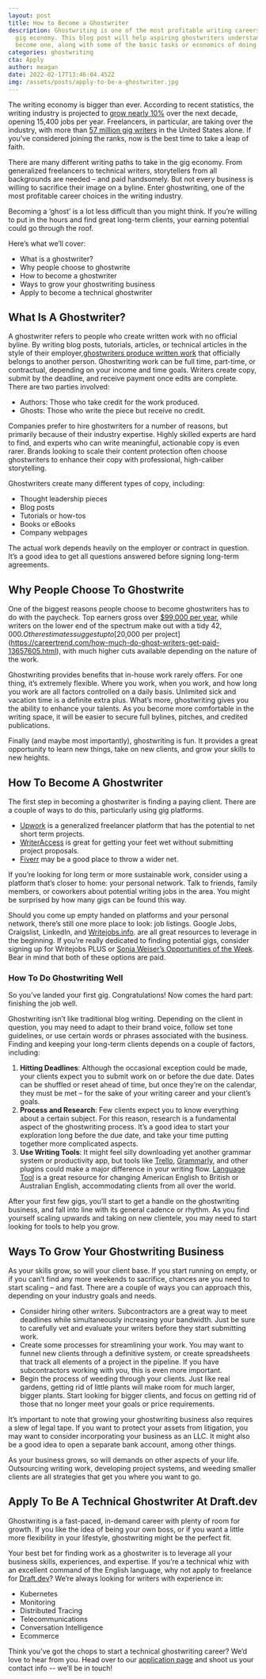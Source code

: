 ```yaml
---
layout: post
title: How to Become a Ghostwriter
description: Ghostwriting is one of the most profitable writing careers in the
  gig economy. This blog post will help aspiring ghostwriters understand how to
  become one, along with some of the basic tasks or economics of doing it.
categories: ghostwriting
cta: Apply
author: meagan
date: 2022-02-17T13:46:04.452Z
img: /assets/posts/apply-to-be-a-ghostwriter.jpg
---
```

The writing economy is bigger than ever. According to recent statistics, the writing industry is projected to [grow nearly 10%](https://www.bls.gov/ooh/media-and-communication/writers-and-authors.html) over the next decade, opening 15,400 jobs per year. Freelancers, in particular, are taking over the industry, with more than [57 million gig writers](https://elnacain.com/blog/too-many-freelance-writers/) in the United States alone. If you’ve considered joining the ranks, now is the best time to take a leap of faith.

There are many different writing paths to take in the gig economy. From generalized freelancers to technical writers, storytellers from all backgrounds are needed – and paid handsomely. But not every business is willing to sacrifice their image on a byline. Enter ghostwriting, one of the most profitable career choices in the writing industry.

Becoming a ‘ghost’ is a lot less difficult than you might think. If you’re willing to put in the hours and find great long-term clients, your earning potential could go through the roof.

Here’s what we’ll cover:

* What is a ghostwriter?
* Why people choose to ghostwrite
* How to become a ghostwriter
* Ways to grow your ghostwriting business
* Apply to become a technical ghostwriter

## What Is A Ghostwriter?

A ghostwriter refers to people who create written work with no official byline. By writing blog posts, tutorials, articles, or technical articles in the style of their employer,[ghostwriters produce written work](<https://elnacain.com/blog/ghostwriter/>) that officially belongs to another person. Ghostwriting work can be full time, part-time, or contractual, depending on your income and time goals. Writers create copy, submit by the deadline, and receive payment once edits are complete.
There are two parties involved:

* Authors: Those who take credit for the work produced.
* Ghosts: Those who write the piece but receive no credit.

Companies prefer to hire ghostwriters for a number of reasons, but primarily because of their industry expertise. Highly skilled experts are hard to find, and experts who can write meaningful, actionable copy is even rarer. Brands looking to scale their content protection often choose ghostwriters to enhance their copy with professional, high-caliber storytelling.

Ghostwriters create many different types of copy, including:

* Thought leadership pieces
* Blog posts
* Tutorials or how-tos
* Books or eBooks
* Company webpages

The actual work depends heavily on the employer or contract in question. It’s a good idea to get all questions answered before signing long-term agreements.

## Why People Choose To Ghostwrite

One of the biggest reasons people choose to become ghostwriters has to do with the paycheck. Top earners gross over [$99,000 per year](https://www.ziprecruiter.com/Salaries/Ghost-Writer-Salary), while writers on the lower end of the spectrum make out with a tidy $42,000. Other estimates suggest up to [$20,000 per project](https://careertrend.com/how-much-do-ghost-writers-get-paid-13657605.html), with much higher cuts available depending on the nature of the work.

Ghostwriting provides benefits that in-house work rarely offers. For one thing, it’s extremely flexible. Where you work, when you work, and how long you work are all factors controlled on a daily basis. Unlimited sick and vacation time is a definite extra plus. What’s more, ghostwriting gives you the ability to enhance your talents. As you become more comfortable in the writing space, it will be easier to secure full bylines, pitches, and credited publications.

Finally (and maybe most importantly), ghostwriting is fun. It provides a great opportunity to learn new things, take on new clients, and grow your skills to new heights. 

## How To Become A Ghostwriter

The first step in becoming a ghostwriter is finding a paying client. There are a couple of ways to do this, particularly using gig platforms.

* [Upwork](https://www.upwork.com/) is a generalized freelancer platform that has the potential to net short term projects.
* [WriterAccess](https://www.writeraccess.com/) is great for getting your feet wet without submitting project proposals.
* [Fiverr](https://www.fiverr.com/) may be a good place to throw a wider net.

If you’re looking for long term or more sustainable work, consider using a platform that’s closer to home: your personal network. Talk to friends, family members, or coworkers about potential writing jobs in the area. You might be surprised by how many gigs can be found this way.

Should you come up empty handed on platforms and your personal network, there’s still one more place to look: job listings. Google Jobs, Craigslist, LinkedIn, and [Writejobs.info](writejobs.info). are all great resources to leverage in the beginning. If you’re really dedicated to finding potential gigs, consider signing up for Writejobs PLUS or [Sonia Weiser’s Opportunities of the Week](https://soniaweiser.wordpress.com/opportunities-of-the-week-newsletter/). Bear in mind that both of these options are paid.

### How To Do Ghostwriting Well

So you’ve landed your first gig. Congratulations! Now comes the hard part: finishing the job well.

Ghostwriting isn’t like traditional blog writing. Depending on the client in question, you may need to adapt to their brand voice, follow set tone guidelines, or use certain words or phrases associated with the business. Finding and keeping your long-term clients depends on a couple of factors, including:

1. **Hitting Deadlines**: Although the occasional exception could be made, your clients expect you to submit work on or before the due date. Dates can be shuffled or reset ahead of time, but once they’re on the calendar, they must be met – for the sake of your writing career and your client’s goals.
2. **Process and Research**: Few clients expect you to know everything about a certain subject. For this reason, research is a fundamental aspect of the ghostwriting process. It’s a good idea to start your exploration long before the due date, and take your time putting together more complicated aspects.
3. **Use Writing Tools**: It might feel silly downloading yet another grammar system or productivity app, but tools like [Trello](https://trello.com), [Grammarly](https://www.grammarly.com/), and other plugins could make a major difference in your writing flow. [Language Tool](https://chrome.google.com/webstore/detail/grammar-spell-checker-%E2%80%94-l/oldceeleldhonbafppcapldpdifcinji) is a great resource for changing American English to British or Australian English, accommodating clients from all over the world.

After your first few gigs, you’ll start to get a handle on the ghostwriting business, and fall into line with its general cadence or rhythm. As you find yourself scaling upwards and taking on new clientele, you may need to start looking for tools to help you grow.

## Ways To Grow Your Ghostwriting Business

As your skills grow, so will your client base. If you start running on empty, or if you can’t find any more weekends to sacrifice, chances are you need to start scaling – and fast. There are a couple of ways you can approach this, depending on your industry goals and needs.

* Consider hiring other writers. Subcontractors are a great way to meet deadlines while simultaneously increasing your bandwidth. Just be sure to carefully vet and evaluate your writers before they start submitting work.
* Create some processes for streamlining your work. You may want to funnel new clients through a definitive system, or create spreadsheets that track all elements of a project in the pipeline. If you have subcontractors working with you, this is even more important.
* Begin the process of weeding through your clients. Just like real gardens, getting rid of little plants will make room for much larger, bigger plants. Start looking for bigger clients, and focus on getting rid of those that no longer meet your goals or price requirements. 

It’s important to note that growing your ghostwriting business also requires a slew of legal tape. If you want to protect your assets from litigation, you may want to consider incorporating your business as an LLC. It might also be a good idea to open a separate bank account, among other things.

As your business grows, so will demands on other aspects of your life. Outsourcing writing work, developing project systems, and weeding smaller clients are all strategies that get you where you want to go.

## Apply To Be A Technical Ghostwriter At Draft.dev

Ghostwriting is a fast-paced, in-demand career with plenty of room for growth. If you like the idea of being your own boss, or if you want a little more flexibility in your lifestyle, ghostwriting might be the perfect fit.

Your best bet for finding work as a ghostwriter is to leverage all your business skills, experiences, and expertise. If you’re a technical whiz with an excellent command of the English language, why not apply to freelance for [Draft.dev](www.draft.dev)? We’re always looking for writers with experience in:

* Kubernetes
* Monitoring
* Distributed Tracing
* Telecommunications
* Conversation Intelligence
* Ecommerce

Think you’ve got the chops to start a technical ghostwriting career? We’d love to hear from you. Head over to our [application page](https://draft.dev/write) and shoot us your contact info -- we’ll be in touch!